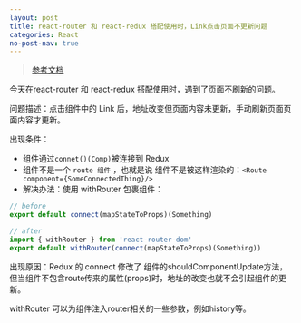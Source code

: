 ```yaml
---
layout: post
title: react-router 和 react-redux 搭配使用时，Link点击页面不更新问题
categories: React
no-post-nav: true
---
```


> [参考文档](https://reacttraining.com/react-router/core/guides/redux-integration/blocked-updates)

今天在react-router 和 react-redux 搭配使用时，遇到了页面不刷新的问题。

问题描述：点击组件中的 Link 后，地址改变但页面内容未更新，手动刷新页面页面内容才更新。

出现条件：

* 组件通过`connet()(Comp)`被连接到 Redux
* 组件不是一个 `route 组件` ，也就是说 组件不是被这样渲染的：`<Route component={SomeConnectedThing}/>`
* 解决办法：使用 withRouter 包裹组件：

```javascript
// before
export default connect(mapStateToProps)(Something)

// after
import { withRouter } from 'react-router-dom'
export default withRouter(connect(mapStateToProps)(Something))
```

出现原因：Redux 的 connect 修改了 组件的shouldComponentUpdate方法，但当组件不包含route传来的属性(props)时，地址的改变也就不会引起组件的更新。

withRouter 可以为组件注入router相关的一些参数，例如history等。